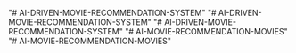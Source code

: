 "# AI-DRIVEN-MOVIE-RECOMMENDATION-SYSTEM" 
"# AI-DRIVEN-MOVIE-RECOMMENDATION-SYSTEM" 
"# AI-DRIVEN-MOVIE-RECOMMENDATION-SYSTEM" 
"# AI-MOVIE-RECOMMENDATION-MOVIES" 
"# AI-MOVIE-RECOMMENDATION-MOVIES" 
